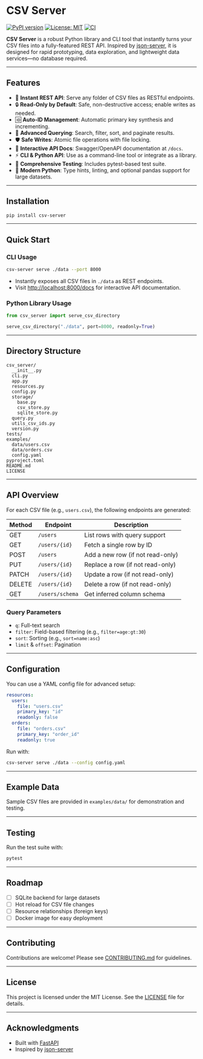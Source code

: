# CSV Server

[![PyPI version](https://badge.fury.io/py/csv-server.svg)](https://pypi.org/project/csv-server/)
[![License: MIT](https://img.shields.io/badge/License-MIT-yellow.svg)](LICENSE)
[![CI](https://github.com/yourusername/csv-server/actions/workflows/ci.yml/badge.svg)](https://github.com/yourusername/csv-server/actions)

**CSV Server** is a robust Python library and CLI tool that instantly turns your CSV files into a fully-featured REST API. Inspired by [json-server](https://github.com/typicode/json-server), it is designed for rapid prototyping, data exploration, and lightweight data services—no database required.

---

## Features

- 🚀 **Instant REST API**: Serve any folder of CSV files as RESTful endpoints.
- 🔒 **Read-Only by Default**: Safe, non-destructive access; enable writes as needed.
- 🆔 **Auto-ID Management**: Automatic primary key synthesis and incrementing.
- 🔎 **Advanced Querying**: Search, filter, sort, and paginate results.
- 🛡️ **Safe Writes**: Atomic file operations with file locking.
- 📖 **Interactive API Docs**: Swagger/OpenAPI documentation at `/docs`.
- ⚡ **CLI & Python API**: Use as a command-line tool or integrate as a library.
- 🧪 **Comprehensive Testing**: Includes pytest-based test suite.
- 🐍 **Modern Python**: Type hints, linting, and optional pandas support for large datasets.

---

## Installation

```bash
pip install csv-server
```

---

## Quick Start

### CLI Usage

```bash
csv-server serve ./data --port 8000
```

- Instantly exposes all CSV files in `./data` as REST endpoints.
- Visit [http://localhost:8000/docs](http://localhost:8000/docs) for interactive API documentation.

### Python Library Usage

```python
from csv_server import serve_csv_directory

serve_csv_directory("./data", port=8000, readonly=True)
```

---

## Directory Structure

```
csv_server/
  __init__.py
  cli.py
  app.py
  resources.py
  config.py
  storage/
    base.py
    csv_store.py
    sqlite_store.py
  query.py
  utils_csv_ids.py
  version.py
tests/
examples/
  data/users.csv
  data/orders.csv
  config.yaml
pyproject.toml
README.md
LICENSE
```

---

## API Overview

For each CSV file (e.g., `users.csv`), the following endpoints are generated:

| Method | Endpoint            | Description                        |
|--------|---------------------|------------------------------------|
| GET    | `/users`            | List rows with query support       |
| GET    | `/users/{id}`       | Fetch a single row by ID           |
| POST   | `/users`            | Add a new row (if not read-only)   |
| PUT    | `/users/{id}`       | Replace a row (if not read-only)   |
| PATCH  | `/users/{id}`       | Update a row (if not read-only)    |
| DELETE | `/users/{id}`       | Delete a row (if not read-only)    |
| GET    | `/users/schema`     | Get inferred column schema         |

### Query Parameters

- `q`: Full-text search
- `filter`: Field-based filtering (e.g., `filter=age:gt:30`)
- `sort`: Sorting (e.g., `sort=name:asc`)
- `limit` & `offset`: Pagination

---

## Configuration

You can use a YAML config file for advanced setup:

```yaml
resources:
  users:
    file: "users.csv"
    primary_key: "id"
    readonly: false
  orders:
    file: "orders.csv"
    primary_key: "order_id"
    readonly: true
```

Run with:

```bash
csv-server serve ./data --config config.yaml
```

---

## Example Data

Sample CSV files are provided in `examples/data/` for demonstration and testing.

---

## Testing

Run the test suite with:

```bash
pytest
```

---

## Roadmap

- [ ] SQLite backend for large datasets
- [ ] Hot reload for CSV file changes
- [ ] Resource relationships (foreign keys)
- [ ] Docker image for easy deployment

---

## Contributing

Contributions are welcome! Please see [CONTRIBUTING.md](CONTRIBUTING.md) for guidelines.

---

## License

This project is licensed under the MIT License. See the [LICENSE](LICENSE) file for details.

---

## Acknowledgments

- Built with [FastAPI](https://fastapi.tiangolo.com/)
- Inspired by [json-server](https://github.com/typicode/json-server)